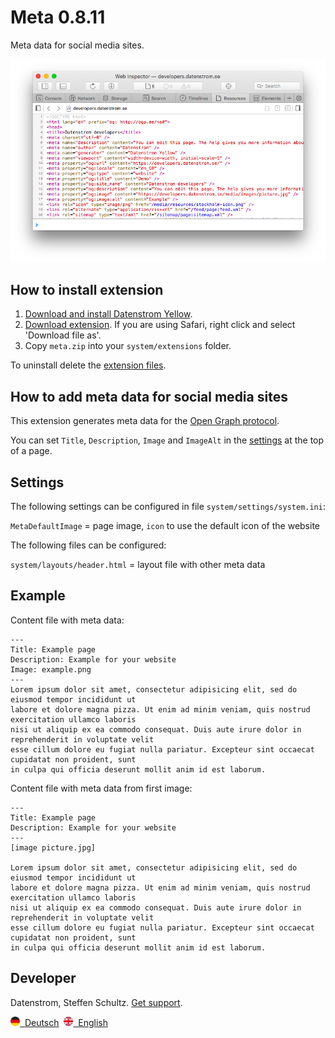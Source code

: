 Meta 0.8.11
===========
Meta data for social media sites.

<p align="center"><img src="meta-screenshot.png?raw=true" alt="Screenshot"></p>

## How to install extension

1. [Download and install Datenstrom Yellow](https://github.com/datenstrom/yellow/).
2. [Download extension](https://github.com/datenstrom/yellow-extensions/raw/master/zip/meta.zip). If you are using Safari, right click and select 'Download file as'.
3. Copy `meta.zip` into your `system/extensions` folder.

To uninstall delete the [extension files](extension.ini).

## How to add meta data for social media sites

This extension generates meta data for the [Open Graph protocol](http://ogp.me/). 

You can set `Title`, `Description`, `Image` and `ImageAlt` in the [settings](https://github.com/datenstrom/yellow-extensions/tree/master/features/core#settings) at the top of a page.

## Settings

The following settings can be configured in file `system/settings/system.ini`:

`MetaDefaultImage` = page image, `icon` to use the default icon of the website  

The following files can be configured:

`system/layouts/header.html` = layout file with other meta data

## Example

Content file with meta data:

    ---
    Title: Example page
    Description: Example for your website
    Image: example.png
    ---
    Lorem ipsum dolor sit amet, consectetur adipisicing elit, sed do eiusmod tempor incididunt ut 
    labore et dolore magna pizza. Ut enim ad minim veniam, quis nostrud exercitation ullamco laboris 
    nisi ut aliquip ex ea commodo consequat. Duis aute irure dolor in reprehenderit in voluptate velit 
    esse cillum dolore eu fugiat nulla pariatur. Excepteur sint occaecat cupidatat non proident, sunt 
    in culpa qui officia deserunt mollit anim id est laborum.

Content file with meta data from first image:

    ---
    Title: Example page
    Description: Example for your website
    ---
    [image picture.jpg]

    Lorem ipsum dolor sit amet, consectetur adipisicing elit, sed do eiusmod tempor incididunt ut 
    labore et dolore magna pizza. Ut enim ad minim veniam, quis nostrud exercitation ullamco laboris 
    nisi ut aliquip ex ea commodo consequat. Duis aute irure dolor in reprehenderit in voluptate velit 
    esse cillum dolore eu fugiat nulla pariatur. Excepteur sint occaecat cupidatat non proident, sunt 
    in culpa qui officia deserunt mollit anim id est laborum.

## Developer

Datenstrom, Steffen Schultz. [Get support](https://datenstrom.se/yellow/help/).

<p>
<a href="README-de.md"><img src="https://raw.githubusercontent.com/datenstrom/yellow-extensions/master/features/help/language-de.png" width="15" height="15" alt="Deutsch">&nbsp; Deutsch</a>&nbsp;
<a href="README.md"><img src="https://raw.githubusercontent.com/datenstrom/yellow-extensions/master/features/help/language-en.png" width="15" height="15" alt="English">&nbsp; English</a>&nbsp;
</p>
